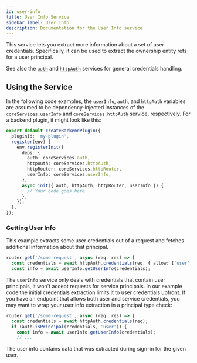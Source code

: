 ```yaml
---
id: user-info
title: User Info Service
sidebar_label: User Info
description: Documentation for the User Info service
---
```


This service lets you extract more information about a set of user credentials.
Specifically, it can be used to extract the ownership entity refs for a user
principal.

See also the [`auth`](./auth.md) and [`httpAuth`](./http-auth.md) services for
general credentials handling.

## Using the Service

In the following code examples, the `userInfo`, `auth`, and `httpAuth` variables are assumed
to be dependency-injected instances of the `coreServices.userInfo` and
`coreServices.httpAuth` service, respectively. For a backend plugin, it might
look like this:

```ts
export default createBackendPlugin({
  pluginId: 'my-plugin',
  register(env) {
    env.registerInit({
      deps: {
        auth: coreServices.auth,
        httpAuth: coreServices.httpAuth,
        httpRouter: coreServices.httpRouter,
        userInfo: coreServices.userInfo,
      },
      async init({ auth, httpAuth, httpRouter, userInfo }) {
        // Your code goes here
      },
    });
  },
});
```

### Getting User Info

This example extracts some user credentials out of a request and fetches
additional information about that principal.

```ts
router.get('/some-request', async (req, res) => {
  const credentials = await httpAuth.credentials(req, { allow: ['user'] });
  const info = await userInfo.getUserInfo(credentials);
```

The `userInfo` service only deals with credentials that contain user principals,
it won't accept requests for service principals. In our example code the initial
credentials extraction limits it to user credentials upfront. If you have an
endpoint that allows both user and service credentials, you may want to wrap
your user info extraction in a principal type check:

```ts
router.get('/some-request', async (req, res) => {
  const credentials = await httpAuth.credentials(req);
  if (auth.isPrincipal(credentials, 'user')) {
    const info = await userInfo.getUserInfo(credentials);
    // ...
```

The user info contains data that was extracted during sign-in for the given
user.
